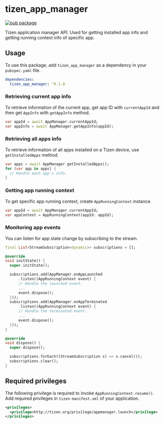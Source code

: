 # tizen_app_manager

 [![pub package](https://img.shields.io/pub/v/tizen_app_manager.svg)](https://pub.dev/packages/tizen_app_manager)

Tizen application manager API. Used for getting installed app info and getting running context info of specific app.

## Usage

To use this package, add `tizen_app_manager` as a dependency in your `pubspec.yaml` file.

```yaml
dependencies:
  tizen_app_manager: ^0.1.0
```

### Retrieving current app info

To retrieve information of the current app, get app ID with `currentAppId` and then get `AppInfo` with `getAppInfo` method.

```dart
var appId = await AppManager.currentAppId;
var appInfo = await AppManager.getAppInfo(appId);
```

### Retrieving all apps info

To retrieve information of all apps installed on a Tizen device, use `getInstalledApps` method.

```dart
var apps = await AppManager.getInstalledApps();
for (var app in apps) {
  // Handle each app's info.
}
```

### Getting app running context

To get specific app running context, create `AppRunningContext` instance.

```dart
var appId = await AppManager.currentAppId;
var appContext = AppRunningContext(appId: appId);
```

### Monitoring app events

You can listen for app state change by subscribing to the stream.

```dart
final List<StreamSubscription<dynamic>> subscriptions = [];

@override
void initState() {
  super.initState();

  subscriptions.add(AppManager.onAppLaunched
      .listen((AppRunningContext event) {
      // Handle the launched event.
      ...
      event.dispose();
  }));
  subscriptions.add(AppManager.onAppTerminated
      .listen((AppRunningContext event) {
      // Handle the terminated event.
      ...
      event.dispose();
  }));
}

@override
void dispose() {
  super.dispose();

  subscriptions.forEach((StreamSubscription s) => s.cancel());
  subscriptions.clear();
}
```

## Required privileges

The following privilege is required to invoke `AppRunningContext.resume()`. Add required privileges in `tizen-manifest.xml` of your application.

```xml
<privileges>
  <privilege>http://tizen.org/privilege/appmanager.launch</privilege>
</privileges>
```
